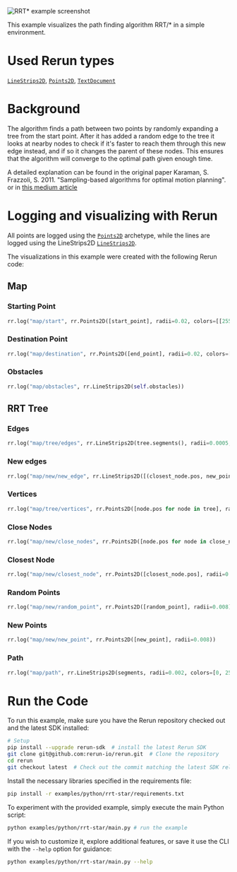 <!--[metadata]
title = "RRT*"
tags = ["2D"]
description = "Visualization of the path finding algorithm RRT* in a simple environment."
thumbnail= "https://static.rerun.io/rrt-star/fbbda33bdbbfa469ec95c905178ac3653920473a/480w.png"
thumbnail_dimensions = [480, 480]
channel = "main"
-->

<picture>
  <img src="https://static.rerun.io/rrt-star/4d4684a24eab7d5def5768b7c1685d8b1cb2c010/full.png" alt="RRT* example screenshot">
  <source media="(max-width: 480px)" srcset="https://static.rerun.io/rrt-star/4d4684a24eab7d5def5768b7c1685d8b1cb2c010/480w.png">
  <source media="(max-width: 768px)" srcset="https://static.rerun.io/rrt-star/4d4684a24eab7d5def5768b7c1685d8b1cb2c010/768w.png">
  <source media="(max-width: 1024px)" srcset="https://static.rerun.io/rrt-star/4d4684a24eab7d5def5768b7c1685d8b1cb2c010/1024w.png">
  <source media="(max-width: 1200px)" srcset="https://static.rerun.io/rrt-star/4d4684a24eab7d5def5768b7c1685d8b1cb2c010/1200w.png">
</picture>

This example visualizes the path finding algorithm RRT/* in a simple environment.

# Used Rerun types
[`LineStrips2D`](https://www.rerun.io/docs/reference/types/archetypes/line_strips2d), [`Points2D`](https://www.rerun.io/docs/reference/types/archetypes/points2d), [`TextDocument`](https://www.rerun.io/docs/reference/types/archetypes/text_document)

# Background
The algorithm finds a path between two points by randomly expanding a tree from the start point.
After it has added a random edge to the tree it looks at nearby nodes to check if it's faster to reach them through this new edge instead,
and if so it changes the parent of these nodes. This ensures that the algorithm will converge to the optimal path given enough time.

A detailed explanation can be found in the original paper
Karaman, S. Frazzoli, S. 2011. "Sampling-based algorithms for optimal motion planning".
or in [this medium article](https://theclassytim.medium.com/robotic-path-planning-rrt-and-rrt-212319121378)


# Logging and visualizing with Rerun

All points are logged using the [`Points2D`](https://www.rerun.io/docs/reference/types/archetypes/points2d) archetype, while the lines are logged using the LineStrips2D [`LineStrips2D`](https://www.rerun.io/docs/reference/types/archetypes/line_strips2d).

The visualizations in this example were created with the following Rerun code:

## Map

### Starting Point
```python
rr.log("map/start", rr.Points2D([start_point], radii=0.02, colors=[[255, 255, 255, 255]]))
```

### Destination Point
```python
rr.log("map/destination", rr.Points2D([end_point], radii=0.02, colors=[[255, 255, 0, 255]]))
```

### Obstacles
```python
rr.log("map/obstacles", rr.LineStrips2D(self.obstacles))
```


## RRT Tree

### Edges
```python
rr.log("map/tree/edges", rr.LineStrips2D(tree.segments(), radii=0.0005, colors=[0, 0, 255, 128]))
```

### New edges
```python
rr.log("map/new/new_edge", rr.LineStrips2D([(closest_node.pos, new_point)], colors=[color], radii=0.001))
```

### Vertices
```python
rr.log("map/tree/vertices", rr.Points2D([node.pos for node in tree], radii=0.002), rr.AnyValues(cost=[float(node.cost) for node in tree]))
```

### Close Nodes
```python
rr.log("map/new/close_nodes", rr.Points2D([node.pos for node in close_nodes]))
```

### Closest Node
```python
rr.log("map/new/closest_node", rr.Points2D([closest_node.pos], radii=0.008))
```

### Random Points
```python
rr.log("map/new/random_point", rr.Points2D([random_point], radii=0.008))
```

### New Points
```python
rr.log("map/new/new_point", rr.Points2D([new_point], radii=0.008))
```

### Path
```python
rr.log("map/path", rr.LineStrips2D(segments, radii=0.002, colors=[0, 255, 255, 255]))
```


# Run the Code
To run this example, make sure you have the Rerun repository checked out and the latest SDK installed:
```bash
# Setup
pip install --upgrade rerun-sdk  # install the latest Rerun SDK
git clone git@github.com:rerun-io/rerun.git  # Clone the repository
cd rerun
git checkout latest  # Check out the commit matching the latest SDK release
```
Install the necessary libraries specified in the requirements file:
```bash
pip install -r examples/python/rrt-star/requirements.txt
```
To experiment with the provided example, simply execute the main Python script:
```bash
python examples/python/rrt-star/main.py # run the example
```
If you wish to customize it, explore additional features, or save it use the CLI with the `--help` option for guidance:
```bash
python examples/python/rrt-star/main.py --help
```
